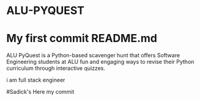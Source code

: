 # ALU-PYQUEST
# My first commit README.md
ALU PyQuest is a Python-based scavenger hunt that offers Software Engineering students at ALU fun and engaging ways to revise their Python curriculum through interactive quizzes.

i am full stack engineer

#Sadick's
Here my commit
